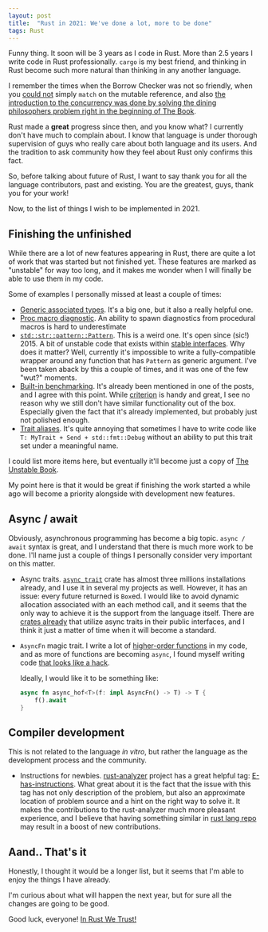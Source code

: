 ```yaml
---
layout: post
title:  "Rust in 2021: We've done a lot, more to be done"
tags: Rust
---
```


Funny thing. It soon will be 3 years as I code in Rust. More than 2.5 years I write code in Rust professionally.
`cargo` is my best friend, and thinking in Rust become such more natural than thinking in any another language.

I remember the times when the Borrow Checker was not so friendly, when you [could not](https://doc.rust-lang.org/1.30.0/book/first-edition/patterns.html#ref-and-ref-mut) simply `match`
on the mutable reference, and also [the introduction to the concurrency was done by solving the dining philosophers problem right in the beginning of The Book](https://doc.rust-lang.org/1.2.0/book/dining-philosophers.html).

Rust made a **great** progress since then, and you know what? I currently don't have much to complain about. I know that language is under thorough supervision of guys who really care about both language and its users.
And the tradition to ask community how they feel about Rust only confirms this fact.

So, before talking about future of Rust, I want to say thank you for all the language contributors, past and existing. You are the greatest, guys, thank you for your work!

Now, to the list of things I wish to be implemented in 2021.

## Finishing the unfinished

While there are a lot of new features appearing in Rust, there are quite a lot of work that was started but not finished yet.
These features are marked as "unstable" for way too long, and it makes me wonder when I will finally be able to use them in my code.

Some of examples I personally missed at least a couple of times:

- [Generic associated types](https://github.com/rust-lang/rust/issues/44265). It's a big one, but it also a really helpful one.
- [Proc macro diagnostic](https://github.com/rust-lang/rust/issues/54140). An ability to spawn diagnostics from procedural macros is hard to underestimate
- [`std::str::pattern::Pattern`](https://github.com/rust-lang/rust/issues/27721). This is a weird one. It's open since (sic!) 2015.
  A bit of unstable code that exists within [stable interfaces](https://doc.rust-lang.org/std/primitive.str.html#method.starts_with).
  Why does it matter? Well, currently it's impossible to write a fully-compatible wrapper around any function that has `Pattern` as generic argument.
  I've been taken aback by this a couple of times, and it was one of the few "wut?" moments.
- [Built-in benchmarking](https://doc.rust-lang.org/test/bench/index.html). It's already been mentioned in one of the posts, and I agree with this point.
  While [criterion](https://docs.rs/criterion/0.3.3/criterion/) is handy and great, I see no reason why we still don't have similar functionality out of
  the box. Especially given the fact that it's already implemented, but probably just not polished enough.
- [Trait aliases](https://github.com/rust-lang/rust/issues/41517). It's quite annoying that sometimes I have to write code like `T: MyTrait + Send + std::fmt::Debug`
  without an ability to put this trait set under a meaningful name.

I could list more items here, but eventually it'll become just a copy of [The Unstable Book](https://doc.rust-lang.org/unstable-book/).

My point here is that it would be great if finishing the work started a while ago will become a priority alongside with development new features.

## Async / await

Obviously, asynchronous programming has become a big topic. `async / await` syntax is great, and I understand that there is much more work to be done.
I'll name just a couple of things I personally consider very important on this matter.

- Async traits. [`async_trait`](https://crates.io/crates/async-trait) crate has almost three millions installations already, and I use it in several my projects as well.
  However, it has an issue: every future returned is `Box`ed. I would like to avoid dynamic allocation associated with an each method call, and it seems that the only
  way to achieve it is the support from the language itself. There are [crates already](https://crates.io/crates/deadpool) that utilize async traits in their public
  interfaces, and I think it just a matter of time when it will become a standard.
- `AsyncFn` magic trait. I write a lot of [higher-order functions](https://en.wikipedia.org/wiki/Higher-order_function) in my code, and as more of functions are becoming
  `async`, I found myself writing code [that looks like a hack](https://play.rust-lang.org/?version=stable&mode=debug&edition=2018&gist=905325085709e846f1f23e5b3cbc5b2a).
  
  Ideally, I would like it to be something like:

  ```rust
  async fn async_hof<T>(f: impl AsyncFn() -> T) -> T {
      f().await
  }
  ```

## Compiler development

This is not related to the language *in vitro*, but rather the language as the development process and the community.

- Instructions for newbies. [rust-analyzer](https://github.com/rust-analyzer/rust-analyzer) project has a great helpful tag:
  [E-has-instructions](https://github.com/rust-analyzer/rust-analyzer/issues?q=is%3Aopen+is%3Aissue+label%3AE-has-instructions).
  What great about it is the fact that the issue with this tag has not only description of the problem, but also an approximate
  location of problem source and a hint on the right way to solve it. It makes the contributions to the rust-analyzer much more
  pleasant experience, and I believe that having something similar in [rust lang repo](https://github.com/rust-lang/rust) may
  result in a boost of new contributions.

## Aand.. That's it

Honestly, I thought it would be a longer list, but it seems that I'm able to enjoy the things I have already.

I'm curious about what will happen the next year, but for sure all the changes are going to be good.

Good luck, everyone! [In Rust We Trust!](https://en.wikipedia.org/wiki/In_God_We_Trust)

